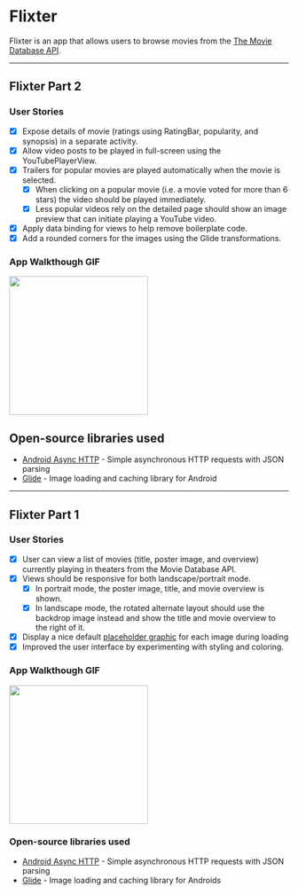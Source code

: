 
# Flixter
Flixter is an app that allows users to browse movies from the [The Movie Database API](http://docs.themoviedb.apiary.io/#).

---

## Flixter Part 2

### User Stories

- [x] Expose details of movie (ratings using RatingBar, popularity, and synopsis) in a separate activity.
- [x] Allow video posts to be played in full-screen using the YouTubePlayerView.
- [x] Trailers for popular movies are played automatically when the movie is selected.
  - [x] When clicking on a popular movie (i.e. a movie voted for more than 6 stars) the video should be played immediately.
  - [x] Less popular videos rely on the detailed page should show an image preview that can initiate playing a YouTube video.
- [x] Apply data binding for views to help remove boilerplate code.
- [x] Add a rounded corners for the images using the Glide transformations.

### App Walkthough GIF

<img src="https://github.com/Sameeksha22/Flixter/blob/master/walkthrough2.gif" width=250><br>


## Open-source libraries used
- [Android Async HTTP](https://github.com/codepath/CPAsyncHttpClient) - Simple asynchronous HTTP requests with JSON parsing
- [Glide](https://github.com/bumptech/glide) - Image loading and caching library for Android

---

## Flixter Part 1

### User Stories

- [x] User can view a list of movies (title, poster image, and overview) currently playing in theaters from the Movie Database API.
- [x] Views should be responsive for both landscape/portrait mode.
   - [x] In portrait mode, the poster image, title, and movie overview is shown.
   - [x] In landscape mode, the rotated alternate layout should use the backdrop image instead and show the title and movie overview to the right of it.
- [x] Display a nice default [placeholder graphic](https://guides.codepath.org/android/Displaying-Images-with-the-Glide-Library#advanced-usage) for each image during loading
- [x] Improved the user interface by experimenting with styling and coloring.

### App Walkthough GIF

<img src="https://github.com/Sameeksha22/Flixter/blob/master/walkthrough.gif" width=250><br>


### Open-source libraries used

- [Android Async HTTP](https://github.com/codepath/CPAsyncHttpClient) - Simple asynchronous HTTP requests with JSON parsing
- [Glide](https://github.com/bumptech/glide) - Image loading and caching library for Androids
